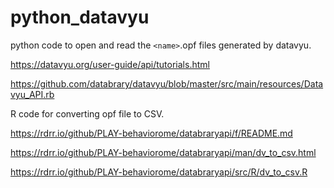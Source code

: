 # python_datavyu

python code to open and read the `<name>`.opf files generated by datavyu.

https://datavyu.org/user-guide/api/tutorials.html

https://github.com/databrary/datavyu/blob/master/src/main/resources/Datavyu_API.rb



R code for converting opf file to CSV.

https://rdrr.io/github/PLAY-behaviorome/databraryapi/f/README.md

https://rdrr.io/github/PLAY-behaviorome/databraryapi/man/dv_to_csv.html

https://rdrr.io/github/PLAY-behaviorome/databraryapi/src/R/dv_to_csv.R
